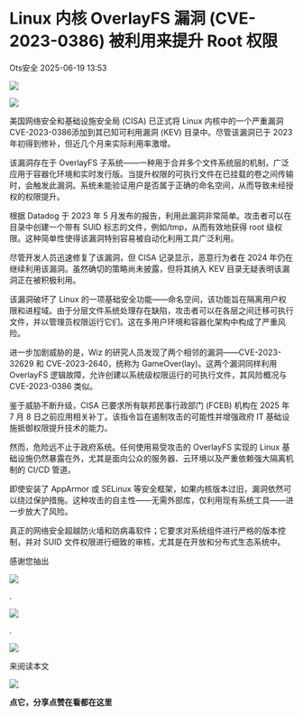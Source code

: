 #  Linux 内核 OverlayFS 漏洞 (CVE-2023-0386) 被利用来提升 Root 权限  
 Ots安全   2025-06-19 13:53  
  
![](https://mmbiz.qpic.cn/mmbiz_gif/bL2iaicTYdZn7gtxSFZlfuCW6AdQib8Q1onbR0U2h9icP1eRO6wH0AcyJmqZ7USD0uOYncCYIH7ZEE8IicAOPxyb9IA/640?wx_fmt=gif "")  
  
![](https://mmbiz.qpic.cn/sz_mmbiz_jpg/rWGOWg48tad4spib6WVQc03kEYD6LB8IwBUW7OVjjmQNjG0LuUr114xiceUK6UhKqA4haKvt4ibGibPmUKk7z7bxRw/640?wx_fmt=jpeg&from=appmsg "")  
  
美国网络安全和基础设施安全局 (CISA) 已正式将 Linux 内核中的一个严重漏洞CVE-2023-0386添加到其已知可利用漏洞 (KEV) 目录中。尽管该漏洞已于 2023 年初得到修补，但近几个月来实际利用率激增。  
  
该漏洞存在于 OverlayFS 子系统——一种用于合并多个文件系统层的机制，广泛应用于容器化环境和实时发行版。当提升权限的可执行文件在已挂载的卷之间传输时，会触发此漏洞。系统未能验证用户是否属于正确的命名空间，从而导致未经授权的权限提升。  
  
根据 Datadog 于 2023 年 5 月发布的报告，利用此漏洞非常简单。攻击者可以在目录中创建一个带有 SUID 标志的文件，例如/tmp，从而有效地获得 root 级权限。这种简单性使得该漏洞特别容易被自动化利用工具广泛利用。  
  
尽管开发人员迅速修复了该漏洞，但 CISA 记录显示，恶意行为者在 2024 年仍在继续利用该漏洞。虽然确切的策略尚未披露，但将其纳入 KEV 目录无疑表明该漏洞正在被积极利用。  
  
该漏洞破坏了 Linux 的一项基础安全功能——命名空间，该功能旨在隔离用户权限和进程域。由于分层文件系统处理存在缺陷，攻击者可以在各层之间迁移可执行文件，并以管理员权限运行它们。这在多用户环境和容器化架构中构成了严重风险。  
  
进一步加剧威胁的是，Wiz 的研究人员发现了两个相邻的漏洞——CVE-2023-32629 和 CVE-2023-2640，统称为 GameOver(lay)。这两个漏洞同样利用 OverlayFS 逻辑故障，允许创建以系统级权限运行的可执行文件，其风险概况与 CVE-2023-0386 类似。  
  
鉴于威胁不断升级，CISA 已要求所有联邦民事行政部门 (FCEB) 机构在 2025 年 7 月 8 日之前应用相关补丁。该指令旨在遏制攻击的可能性并增强政府 IT 基础设施抵御权限提升技术的能力。  
  
然而，危险远不止于政府系统。任何使用易受攻击的 OverlayFS 实现的 Linux 基础设施仍然暴露在外，尤其是面向公众的服务器、云环境以及严重依赖强大隔离机制的 CI/CD 管道。  
  
即使安装了 AppArmor 或 SELinux 等安全框架，如果内核版本过旧，漏洞依然可以绕过保护措施。这种攻击的自主性——无需外部库，仅利用现有系统工具——进一步放大了风险。  
  
真正的网络安全超越防火墙和防病毒软件；它要求对系统组件进行严格的版本控制，并对 SUID 文件权限进行细致的审核，尤其是在开放和分布式生态系统中。  
  
  
  
感谢您抽出  
  
![](https://mmbiz.qpic.cn/mmbiz_gif/Ljib4So7yuWgdSBqOibtgiaYWjL4pkRXwycNnFvFYVgXoExRy0gqCkqvrAghf8KPXnwQaYq77HMsjcVka7kPcBDQw/640?wx_fmt=gif "")  
  
.  
  
![](https://mmbiz.qpic.cn/mmbiz_gif/Ljib4So7yuWgdSBqOibtgiaYWjL4pkRXwycd5KMTutPwNWA97H5MPISWXLTXp0ibK5LXCBAXX388gY0ibXhWOxoEKBA/640?wx_fmt=gif "")  
  
.  
  
![](https://mmbiz.qpic.cn/mmbiz_gif/Ljib4So7yuWgdSBqOibtgiaYWjL4pkRXwycU99fZEhvngeeAhFOvhTibttSplYbBpeeLZGgZt41El4icmrBibojkvLNw/640?wx_fmt=gif "")  
  
来阅读本文  
  
![](https://mmbiz.qpic.cn/mmbiz_gif/Ljib4So7yuWge7Mibiad1tV0iaF8zSD5gzicbxDmfZCEL7vuOevN97CwUoUM5MLeKWibWlibSMwbpJ28lVg1yj1rQflyQ/640?wx_fmt=gif "")  
  
**点它，分享点赞在看都在这里**  
  
